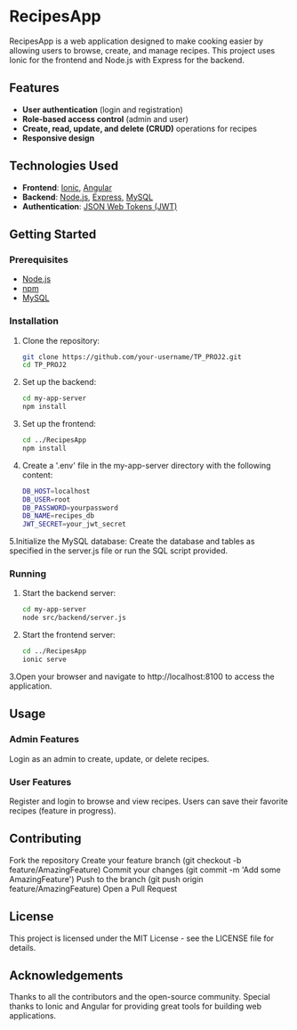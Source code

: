 # RecipesApp

RecipesApp is a web application designed to make cooking easier by allowing users to browse, create, and manage recipes. This project uses Ionic for the frontend and Node.js with Express for the backend.

## Features

- **User authentication** (login and registration)
- **Role-based access control** (admin and user)
- **Create, read, update, and delete (CRUD)** operations for recipes
- **Responsive design**

## Technologies Used

- **Frontend**: [Ionic](https://ionicframework.com/), [Angular](https://angular.io/)
- **Backend**: [Node.js](https://nodejs.org/), [Express](https://expressjs.com/), [MySQL](https://www.mysql.com/)
- **Authentication**: [JSON Web Tokens (JWT)](https://jwt.io/)

## Getting Started

### Prerequisites

- [Node.js](https://nodejs.org/)
- [npm](https://www.npmjs.com/)
- [MySQL](https://www.mysql.com/)

### Installation

1. Clone the repository:
   ```sh
   git clone https://github.com/your-username/TP_PROJ2.git
   cd TP_PROJ2
    ```
2. Set up the backend:
   ```sh
   cd my-app-server
   npm install
    ```   
3. Set up the frontend:
   ```sh
   cd ../RecipesApp
   npm install
    ```   
4. Create a '.env' file in the my-app-server directory with the following content:
   ```sh
   DB_HOST=localhost
   DB_USER=root
   DB_PASSWORD=yourpassword
   DB_NAME=recipes_db
   JWT_SECRET=your_jwt_secret
    ```   
5.Initialize the MySQL database:
   Create the database and tables as specified in the server.js file or run the SQL script provided.

### Running
1. Start the backend server:
   ```sh
   cd my-app-server
   node src/backend/server.js
    ```
2. Start the frontend server:
   ```sh
   cd ../RecipesApp
   ionic serve
    ```
3.Open your browser and navigate to http://localhost:8100 to access the application.

## Usage
### Admin Features
Login as an admin to create, update, or delete recipes.
### User Features
Register and login to browse and view recipes.
Users can save their favorite recipes (feature in progress).

## Contributing
Fork the repository
Create your feature branch (git checkout -b feature/AmazingFeature)
Commit your changes (git commit -m 'Add some AmazingFeature')
Push to the branch (git push origin feature/AmazingFeature)
Open a Pull Request

## License
This project is licensed under the MIT License - see the LICENSE file for details.

## Acknowledgements
Thanks to all the contributors and the open-source community.
Special thanks to Ionic and Angular for providing great tools for building web applications.

